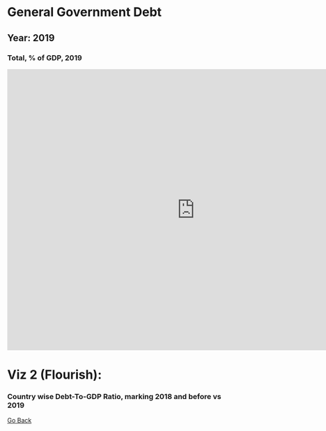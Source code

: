 # General Government Debt

## Year: 2019

### Total, % of GDP, 2019
<iframe src="https://data.oecd.org/chart/6vtX" width="860" height="645" style="border: 0" mozallowfullscreen="true" webkitallowfullscreen="true" allowfullscreen="true"><a href="https://data.oecd.org/chart/6vtX" target="_blank">OECD Chart: General government debt, Total, % of GDP, Annual, 2019</a></iframe>


# Viz 2 (Flourish):
### Country wise Debt-To-GDP Ratio, marking 2018 and before vs 2019
<div class="flourish-embed flourish-chart" data-src="visualisation/7692412"><script src="https://public.flourish.studio/resources/embed.js"></script></div>

[Go Back](/README.md)
